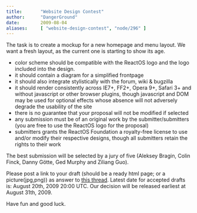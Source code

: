 ```yaml
---
title:       "Website Design Contest"
author:      "DangerGround"
date:        2009-08-04
aliases:     [ "website-design-contest", "node/296" ]
---
```


<p>
The task is to create a mockup for a new homepage and menu layout. We want a fresh layout, as the current one is starting to show its age.
<ul>
  <li>color scheme should be compatible with the ReactOS logo and the logo included into the design.
  <li>it should contain a diagram for a simplified frontpage
  <li>it should also integrate stylistically with the forum, wiki & bugzilla
  <li>it should render consistently across IE7+, FF2+, Opera 9+, Safari 3+ and without javascript or other browser plugins, though javascript and DOM may be used for optional effects whose absence will not adversely degrade the usability of the site
  <li>there is no guarantee that your proposal will not be modified if selected
  <li>any submission must be of an original work by the submitter/submitters (you are free to use the ReactOS logo for the proposal)
  <li>submitters grants the ReactOS Foundation a royalty-free license to use and/or modify their respective designs, though all submitters retain the rights to their work
</ul>
</p>
<p>
The best submission will be selected by a jury of five (Aleksey Bragin, Colin Finck, Danny Götte, Ged Murphy and Ziliang Guo).
</p>
<p>
Please post a link to your draft (should be a ready html page; or a picture(jpg,png)) as answer to <a href="http://www.reactos.org/forum/viewtopic.php?f=16&t=7076">this thread</a>. Latest date for accepted drafts is: August 20th, 2009 20:00 UTC. Our decision will be released earliest at August 31th, 2009.
</p>
<p>
Have fun and good luck.
</p>

